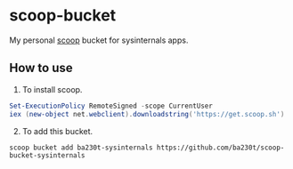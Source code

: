 # scoop-bucket
My personal [scoop](http://scoop.sh/) bucket for sysinternals apps.

## How to use
1. To install scoop.
```powershell
Set-ExecutionPolicy RemoteSigned -scope CurrentUser
iex (new-object net.webclient).downloadstring('https://get.scoop.sh')
```

2. To add this bucket.
```
scoop bucket add ba230t-sysinternals https://github.com/ba230t/scoop-bucket-sysinternals
```
